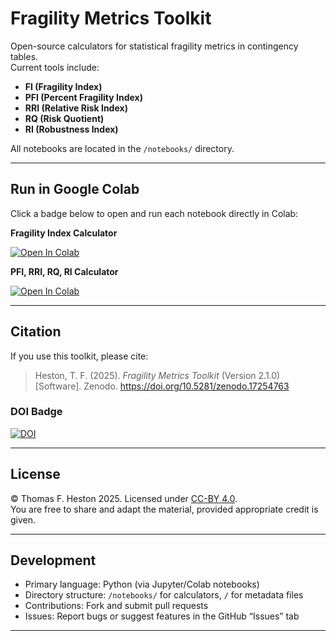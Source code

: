 # Fragility Metrics Toolkit

Open-source calculators for statistical fragility metrics in contingency tables.  
Current tools include:

- **FI (Fragility Index)**
- **PFI (Percent Fragility Index)**
- **RRI (Relative Risk Index)**
- **RQ (Risk Quotient)**
- **RI (Robustness Index)**

All notebooks are located in the `/notebooks/` directory.

---

## Run in Google Colab

Click a badge below to open and run each notebook directly in Colab:

**Fragility Index Calculator**

[![Open In Colab](https://colab.research.google.com/assets/colab-badge.svg)](https://colab.research.google.com/github/tomheston/fragility-metrics/blob/main/notebooks/Fragility_Index_calculator.ipynb)

**PFI, RRI, RQ, RI Calculator**

[![Open In Colab](https://colab.research.google.com/assets/colab-badge.svg)](https://colab.research.google.com/github/tomheston/fragility-metrics/blob/main/notebooks/PFI_RRI_RQ_RI_calculator.ipynb)

---

## Citation

If you use this toolkit, please cite:

> Heston, T. F. (2025). *Fragility Metrics Toolkit* (Version 2.1.0) [Software]. Zenodo. https://doi.org/10.5281/zenodo.17254763

### DOI Badge

[![DOI](https://zenodo.org/badge/DOI/10.5281/zenodo.17254763.svg)](https://doi.org/10.5281/zenodo.17254763)

---

## License

© Thomas F. Heston 2025. Licensed under [CC-BY 4.0](https://creativecommons.org/licenses/by/4.0/).  
You are free to share and adapt the material, provided appropriate credit is given.

---

## Development

- Primary language: Python (via Jupyter/Colab notebooks)  
- Directory structure: `/notebooks/` for calculators, `/` for metadata files  
- Contributions: Fork and submit pull requests  
- Issues: Report bugs or suggest features in the GitHub “Issues” tab

---
